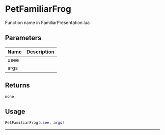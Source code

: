 # PetFamiliarFrog

Function name in FamiliarPresentation.lua

## Parameters

| Name | Description |
| ---- | ----------- |
| usee |             |
| args |             |

## Returns

`none`

## Usage

```lua
PetFamiliarFrog(usee, args)
```

---
